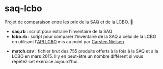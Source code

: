 # saq-lcbo
Projet de comparaison entre les prix de la SAQ et de la LCBO. :wine_glass:

- **saq.rb** : script pour extraire l'inventaire de la SAQ
- **lcbo.rb** : script pour comparer l'inventaire de la SAQ à celui de la LCBO en utilisant l'[API LCBO](https://lcboapi.com/) mis au point par [Carsten Nielsen](http://heycarsten.com/).
* **match.csv** : fichier brut des 755 produits offerts à la fois à la SAQ et à la LCBO en mars 2015. Il y en peut-être un nombre différent si vous répétez cet exercice aujourd'hui.
